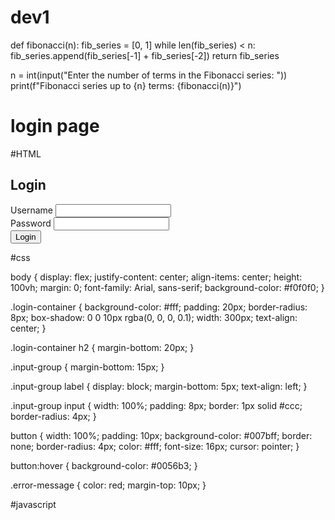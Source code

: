 # dev1
def fibonacci(n):
    fib_series = [0, 1]
    while len(fib_series) < n:
        fib_series.append(fib_series[-1] + fib_series[-2])
    return fib_series

n = int(input("Enter the number of terms in the Fibonacci series: "))
print(f"Fibonacci series up to {n} terms: {fibonacci(n)}")




# login page
#HTML

<!DOCTYPE html>
<html lang="en">
<head>
    <meta charset="UTF-8">
    <meta name="viewport" content="width=device-width, initial-scale=1.0">
    <title>Login Page</title>
    <link rel="stylesheet" href="styles.css">
</head>
<body>
    <div class="login-container">
        <h2>Login</h2>
        <form id="loginForm">
            <div class="input-group">
                <label for="username">Username</label>
                <input type="text" id="username" name="username" required>
            </div>
            <div class="input-group">
                <label for="password">Password</label>
                <input type="password" id="password" name="password" required>
            </div>
            <button type="submit">Login</button>
        </form>
        <p id="errorMessage" class="error-message"></p>
    </div>
    <script src="script.js"></script>
</body>
</html>


#css

body {
    display: flex;
    justify-content: center;
    align-items: center;
    height: 100vh;
    margin: 0;
    font-family: Arial, sans-serif;
    background-color: #f0f0f0;
}

.login-container {
    background-color: #fff;
    padding: 20px;
    border-radius: 8px;
    box-shadow: 0 0 10px rgba(0, 0, 0, 0.1);
    width: 300px;
    text-align: center;
}

.login-container h2 {
    margin-bottom: 20px;
}

.input-group {
    margin-bottom: 15px;
}

.input-group label {
    display: block;
    margin-bottom: 5px;
    text-align: left;
}

.input-group input {
    width: 100%;
    padding: 8px;
    border: 1px solid #ccc;
    border-radius: 4px;
}

button {
    width: 100%;
    padding: 10px;
    background-color: #007bff;
    border: none;
    border-radius: 4px;
    color: #fff;
    font-size: 16px;
    cursor: pointer;
}

button:hover {
    background-color: #0056b3;
}

.error-message {
    color: red;
    margin-top: 10px;
}

#javascript


